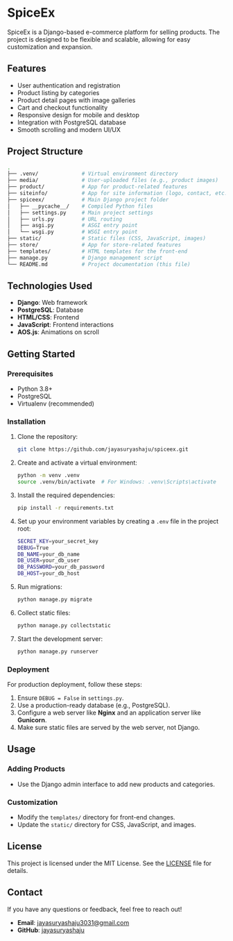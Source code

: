 
# SpiceEx

SpiceEx is a Django-based e-commerce platform for selling products. The project is designed to be flexible and scalable, allowing for easy customization and expansion.

## Features

- User authentication and registration
- Product listing by categories
- Product detail pages with image galleries
- Cart and checkout functionality
- Responsive design for mobile and desktop
- Integration with PostgreSQL database
- Smooth scrolling and modern UI/UX

## Project Structure

```bash
.
├── .venv/              # Virtual environment directory
├── media/              # User-uploaded files (e.g., product images)
├── product/            # App for product-related features
├── siteinfo/           # App for site information (logo, contact, etc.)
├── spiceex/            # Main Django project folder
│   ├── __pycache__/    # Compiled Python files
│   ├── settings.py     # Main project settings
│   ├── urls.py         # URL routing
│   ├── asgi.py         # ASGI entry point
│   └── wsgi.py         # WSGI entry point
├── static/             # Static files (CSS, JavaScript, images)
├── store/              # App for store-related features
├── templates/          # HTML templates for the front-end
├── manage.py           # Django management script
└── README.md           # Project documentation (this file)
```

## Technologies Used

- **Django**: Web framework
- **PostgreSQL**: Database
- **HTML/CSS**: Frontend
- **JavaScript**: Frontend interactions
- **AOS.js**: Animations on scroll

## Getting Started

### Prerequisites

- Python 3.8+
- PostgreSQL
- Virtualenv (recommended)

### Installation

1. Clone the repository:
   ```bash
   git clone https://github.com/jayasuryashaju/spiceex.git
   ```

2. Create and activate a virtual environment:
   ```bash
   python -m venv .venv
   source .venv/bin/activate  # For Windows: .venv\Scripts\activate
   ```

3. Install the required dependencies:
   ```bash
   pip install -r requirements.txt
   ```

4. Set up your environment variables by creating a `.env` file in the project root:
   ```bash
   SECRET_KEY=your_secret_key
   DEBUG=True
   DB_NAME=your_db_name
   DB_USER=your_db_user
   DB_PASSWORD=your_db_password
   DB_HOST=your_db_host
   ```

5. Run migrations:
   ```bash
   python manage.py migrate
   ```

6. Collect static files:
   ```bash
   python manage.py collectstatic
   ```

7. Start the development server:
   ```bash
   python manage.py runserver
   ```

### Deployment

For production deployment, follow these steps:

1. Ensure `DEBUG = False` in `settings.py`.
2. Use a production-ready database (e.g., PostgreSQL).
3. Configure a web server like **Nginx** and an application server like **Gunicorn**.
4. Make sure static files are served by the web server, not Django.

## Usage

### Adding Products
- Use the Django admin interface to add new products and categories.

### Customization
- Modify the `templates/` directory for front-end changes.
- Update the `static/` directory for CSS, JavaScript, and images.



## License

This project is licensed under the MIT License. See the [LICENSE](LICENSE) file for details.

## Contact

If you have any questions or feedback, feel free to reach out!

- **Email**: jayasuryashaju3031@gmail.com
- **GitHub**: [jayasuryashaju](https://github.com/jayasuryashaju)
